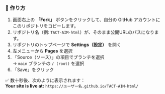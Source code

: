 ### 🚀 作り方
1. 画面右上の **「Fork」** ボタンをクリックして、自分の GitHub アカウントにこのリポジトリをコピーします。
2. リポジトリ名（例: `TACT-AIM-html`）が、そのまま公開URLのパスになります。
3. リポジトリのトップページで **Settings（設定）** を開く  
4. 左メニューから **Pages** を選択  
5. 「Source（ソース）」の項目でブランチを選択  
   → `main` ブランチの `/ (root)` を選択  
6. 「Save」をクリック  

✅ 数十秒後、次のように表示されます：  
**Your site is live at:** `https://ユーザー名.github.io/TACT-AIM-html/`
